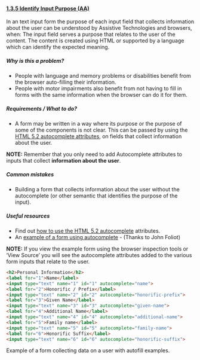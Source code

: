 #### [1.3.5 Identify Input Purpose (AA)](https://www.w3.org/WAI/WCAG21/Understanding/identify-input-purpose.html)

In an text input form the purpose of each input field that collects information about the user can be understood by Assistive Technologies and browsers, when:
The input field serves a purpose that relates to the user of the content.
The content is created using HTML or supported by a language which can identify the expected meaning.


##### Why is this a problem?

* People with language and memory problems or disabilities benefit from the browser auto-filling their information.
* People with motor impairments also benefit from not having to fill in forms with the same information when the browser can do it for them.


##### Requirements / What to do?

* A form may be written in a way where its purpose or the purpose of some of the components is not clear. This can be passed by using the
[HTML 5.2 autocomplete attributes](https://www.w3.org/TR/html52/sec-forms.html#sec-autofill), on fields that collect information about the user.  

<strong>NOTE:</strong> Remember that you only need to add Autocomplete attributes to inputs that collect <strong>information about the user</strong>.

##### Common mistakes

* Building a form that collects information about the user without the autocomplete (or other semantic that identifies the purpose of the input).



##### Useful resources

* Find out [how to use the HTML 5.2 autocomplete](https://www.w3.org/WAI/WCAG21/Techniques/html/H98) attributes.
* An [example of a form using autocomplete](http://john.foliot.ca/demos/autofill.php) - (Thanks to John Foliot)

<strong>NOTE:</strong> If you view the example form using the browser inspection tools or ‘View Source’ you will see the autocomplete attributes added to the various form inputs that relate to the user.

```html
<h2>Personal Information</h2>
<label for="1">Name</label>
<input type="text" name="1" id="1" autocomplete="name">
<label for="2">Honorific / Prefix</label>
<input type="text" name="2" id="2" autocomplete="honorific-prefix">
<label for="3">Given Name</label>
<input type="text" name="3" id="3" autocomplete="given-name">
<label for="4">Additional Name</label>
<input type="text" name="4" id="4" autocomplete="additional-name">
<label for="5">Family name</label>
<input type="text" name="5" id="5" autocomplete="family-name">
<label for="6">Honorific Suffix</label>
<input type="text" name="6" id="6" autocomplete="honorific-suffix">
```

Example of a form collecting data on a user with autofill examples.
